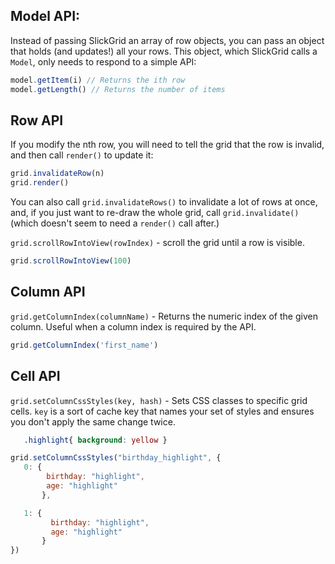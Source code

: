 ## Model API:

Instead of passing SlickGrid an array of row objects, you can pass an object that holds (and updates!) all your rows. This object, which SlickGrid calls a `Model`, only needs to respond to a simple API:

```javascript
model.getItem(i) // Returns the ith row
model.getLength() // Returns the number of items
```

## Row API

If you modify the nth row, you will need to tell the grid that the row is invalid, and then call `render()` to update it:

```javascript
grid.invalidateRow(n)
grid.render()
```

You can also call `grid.invalidateRows()` to invalidate a lot of rows at once, and, if you just want to re-draw the whole grid, call `grid.invalidate()` (which doesn't seem to need a `render()` call after.)


`grid.scrollRowIntoView(rowIndex)` - scroll the grid until a row is visible.
```javascript
grid.scrollRowIntoView(100)
```

## Column API

`grid.getColumnIndex(columnName)` - Returns the numeric index of the given column. Useful when a column index is required by the API.

```javascript
grid.getColumnIndex('first_name')
```

## Cell API

`grid.setColumnCssStyles(key, hash)` - Sets CSS classes to specific grid cells. `key` is a sort of cache key that names your set of styles and ensures you don't apply the same change twice.

```css
   .highlight{ background: yellow } 
```

```javascript
grid.setColumnCssStyles("birthday_highlight", {
   0: {
        birthday: "highlight", 
        age: "highlight"
       },

   1: {
         birthday: "highlight",
         age: "highlight"
       }
})
```